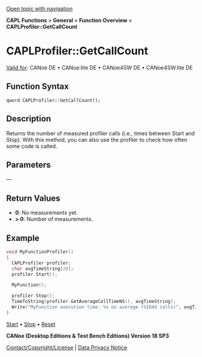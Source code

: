 [Open topic with navigation](../../../../../CANoeDEFamily.htm#Topics/CAPLFunctions/Other/Methods/CAPLfunctionCAPLProfilerGetCallCount.md)

**CAPL Functions** » **General** » **Function Overview** » **CAPLProfiler::GetCallCount**

# CAPLProfiler::GetCallCount

[Valid for](../../../Shared/FeatureAvailability.md): CANoe DE • CANoe:lite DE • CANoe4SW DE • CANoe4SW:lite DE

## Function Syntax

```
qword CAPLProfiler::GetCallCount();
```

## Description

Returns the number of measured profiler calls (i.e., times between Start and Stop). With this method, you can also use the profiler to check how often some code is called.

## Parameters

—

## Return Values

- **0**: No measurements yet.
- **> 0**: Number of measurements.

## Example

```c
void MyFunctionProfiler()
{
  CAPLProfiler profiler;
  char avgTimeString[20];
  profiler.Start();

  MyFunction();

  profiler.Stop();
  TimeToString(profiler.GetAverageCallTimeNS(), avgTimeString);
  Write("MyFunction execution time: %s on average (%I64d calls)", avgTimeString, profiler.GetCallCount());
}
```

[Start](CAPLfunctionCAPLProfilerStart.md) • [Stop](CAPLfunctionCAPLProfilerStop.md) • [Reset](CAPLfunctionCAPLProfilerReset.md)

**CANoe (Desktop Editions & Test Bench Editions) Version 18 SP3**

[Contact/Copyright/License](../../../Shared/ContactCopyrightLicense.md) | [Data Privacy Notice](https://www.vector.com/int/en/company/get-info/privacy-policy/)
